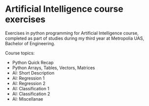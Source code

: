 # Artificial Intelligence course exercises

Exercises in python programming for Artificial Intelligence course, completed as part of studies during my third year at Metropolia UAS, Bachelor of Engineering.

Course topics:
+ Python Quick Recap
+ Python Arrays, Tables, Vectors, Matrices
+ AI: Short Description
+ AI: Regression 1
+ AI: Regression 2
+ AI: Classification 1
+ AI: Classification 2
+ AI: Miscellanae
